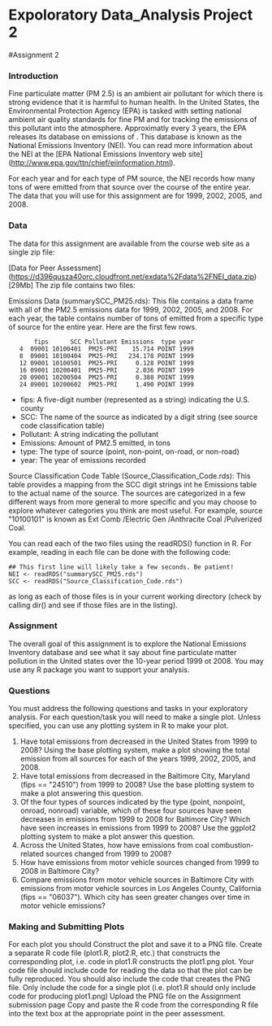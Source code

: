# Expoloratory Data_Analysis Project 2 #

#Assignment 2

### Introduction ###
Fine particulate matter (PM 2.5) is an ambient air pollutant for which there is strong evidence that it is harmful to human health. In the United States, the Environmental Protection Agency (EPA) is tasked with setting national ambient air quality standards for fine PM and for tracking the emissions of this pollutant into the atmosphere. Approximatly every 3 years, the EPA releases its database on emissions of 
. This database is known as the National Emissions Inventory (NEI). You can read more information about the NEI at the [EPA National Emissions Inventory web site] (http://www.epa.gov/ttn/chief/eiinformation.html).

For each year and for each type of PM source, the NEI records how many tons of 
 were emitted from that source over the course of the entire year. The data that you will use for this assignment are for 1999, 2002, 2005, and 2008.

 ### Data ###
The data for this assignment are available from the course web site as a single zip file:

[Data for Peer Assessment] (https://d396qusza40orc.cloudfront.net/exdata%2Fdata%2FNEI_data.zip) [29Mb]
The zip file contains two files:

 Emissions Data (summarySCC_PM25.rds): This file contains a data frame with all of the PM2.5 emissions data for 1999, 2002, 2005, and 2008. For each year, the table contains number of tons of 
 emitted from a specific type of source for the entire year. Here are the first few rows.
```
       fips      SCC Pollutant Emissions  type year
   4  09001 10100401  PM25-PRI    15.714 POINT 1999
   8  09001 10100404  PM25-PRI   234.178 POINT 1999
   12 09001 10100501  PM25-PRI     0.128 POINT 1999
   16 09001 10200401  PM25-PRI     2.036 POINT 1999
   20 09001 10200504  PM25-PRI     0.388 POINT 1999
   24 09001 10200602  PM25-PRI     1.490 POINT 1999
```

- fips: A five-digit number (represented as a string) indicating the U.S. county
- SCC: The name of the source as indicated by a digit string (see source code classification table)
- Pollutant: A string indicating the pollutant
- Emissions: Amount of PM2.5 emitted, in tons
- type: The type of source (point, non-point, on-road, or non-road)
- year: The year of emissions recorded

Source Classification Code Table (Source_Classification_Code.rds): This table provides a mapping from the SCC digit strings int he Emissions table to the actual name of the 
 source. The sources are categorized in a few different ways from more general to more specific and you may choose to explore whatever categories you think are most useful. For example, source "10100101" is known as Ext Comb /Electric Gen /Anthracite Coal /Pulverized Coal.

You can read each of the two files using the readRDS() function in R. For example, reading in each file can be done with the following code:
```
## This first line will likely take a few seconds. Be patient!
NEI <- readRDS("summarySCC_PM25.rds")
SCC <- readRDS("Source_Classification_Code.rds")
```
as long as each of those files is in your current working directory (check by calling dir() and see if those files are in the listing).


### Assignment ###
The overall goal of this assignment is to explore the National Emissions Inventory database and see what it say about fine particulate matter pollution in the United states over the 10-year period 1999 ot 2008. You may use any R package you want to support your analysis.

### Questions ###
You must address the following questions and tasks in your exploratory analysis. For each question/task you will need to make a single plot. Unless specified, you can use any plotting system in R to make your plot.

1. Have total emissions from decreased in the United States from 1999 to 2008? Using the base plotting system, make a plot showing the total emission from all sources for each of the years 1999, 2002, 2005, and 2008.
2. Have total emissions from decreased in the Baltimore City, Maryland (fips == "24510") from 1999 to 2008? Use the base plotting system to make a plot answering this question. 
3. Of the four types of sources indicated by the type (point, nonpoint, onroad, nonroad) variable, which of these four sources have seen decreases in emissions from 1999 to 2008 for Baltimore City? Which have seen increases in emissions from 1999 to 2008? Use the ggplot2 plotting system to make a plot answer this question.
4. Across the United States, how have emissions from coal combustion-related sources changed from 1999 to 2008?
5. How have emissions from motor vehicle sources changed from 1999 to 2008 in Baltimore City?
6. Compare emissions from motor vehicle sources in Baltimore City with emissions from motor vehicle sources in Los Angeles County, California (fips == "06037"). Which city has seen greater changes over time in motor vehicle emissions?

### Making and Submitting Plots ###
For each plot you should
Construct the plot and save it to a PNG file.
Create a separate R code file (plot1.R, plot2.R, etc.) that constructs the corresponding plot, i.e. code in plot1.R constructs the plot1.png plot. Your code file should include code for reading the data so that the plot can be fully reproduced. You should also include the code that creates the PNG file. Only include the code for a single plot (i.e. plot1.R should only include code for producing plot1.png)
Upload the PNG file on the Assignment submission page
Copy and paste the R code from the corresponding R file into the text box at the appropriate point in the peer assessment.
